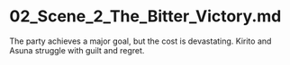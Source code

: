 # 02_Scene_2_The_Bitter_Victory.md
The party achieves a major goal, but the cost is devastating. Kirito and Asuna struggle with guilt and regret.
